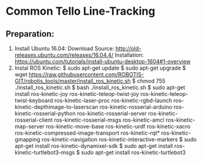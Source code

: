 # Common Tello Line-Tracking

## Preparation:

1. Install Ubuntu 16.04: 
	Download Source: http://old-releases.ubuntu.com/releases/16.04.4/
	Installation: https://ubuntu.com/tutorials/install-ubuntu-desktop-1604#1-overview
2. Instal ROS Kinetic:
	$ sudo apt-get update
	$ sudo apt-get upgrade
	$ wget https://raw.githubusercontent.com/ROBOTIS-GIT/robotis_tools/master/install_ros_kinetic.sh
	$ chmod 755 ./install_ros_kinetic.sh 
	$ bash ./install_ros_kinetic.sh 
	$ sudo apt-get install ros-kinetic-joy ros-kinetic-teleop-twist-joy ros-kinetic-teleop-twist-keyboard ros-kinetic-laser-proc ros-kinetic-rgbd-launch ros-kinetic-depthimage-to-laserscan ros-kinetic-rosserial-arduino ros-kinetic-rosserial-python ros-kinetic-rosserial-server ros-kinetic-rosserial-client ros-kinetic-rosserial-msgs ros-kinetic-amcl ros-kinetic-map-server ros-kinetic-move-base ros-kinetic-urdf ros-kinetic-xacro ros-kinetic-compressed-image-transport ros-kinetic-rqt* ros-kinetic-gmapping ros-kinetic-navigation ros-kinetic-interactive-markers
	$ sudo apt-get install ros-kinetic-dynamixel-sdk
	$ sudo apt-get install ros-kinetic-turtlebot3-msgs
	$ sudo apt-get install ros-kinetic-turtlebot3

